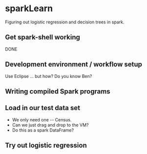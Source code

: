 # sparkLearn

Figuring out logistic regression and decision trees in spark.

## Get spark-shell working

DONE

## Development environment / workflow setup

Use Eclipse ... but how?  Do you know Ben?

## Writing compiled Spark programs

## Load in our test data set

* We only need one -- Census.
* Can we just drag and drop to the VM?
* Do this as a spark DataFrame?

## Try out logistic regression


